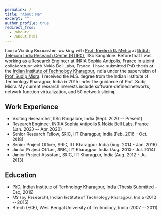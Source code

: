 ```yaml
---
permalink: /
title: "About Me"
excerpt: ""
author_profile: true
redirect_from: 
  - /about/
  - /about.html
---
```


I am a Visiting Researcher working with [Prof. Neelesh B. Mehta](https://ece.iisc.ac.in/~nextgenwrl/Neelesh.html) at [British Telecom India Research Centre (BTIRC)](https://btirc.iisc.ac.in/), IISc Bangalore. Before that I was working as a Research Engineer at INRIA Sophia Antipolis, France in a joint collaboratuon with Nokia Bell Labs, France. I have submitted PhD thesis at the [Indian Institute of Technology Kharagpur](http://www.iitkgp.ac.in/), India under the supervision of [Prof. Sudip Misra](https://cse.iitkgp.ac.in/~smisra/). I received the M.S. degree from the Indian Institute of Technology Kharagpur, India in 2015 under the guidance of Prof. Sudip Misra. My current research interests include software-defined networks, network function virtualization, and 5G network slicing.

Work Experience
----------
* Visiting Researcher, IISc Bangalore, India (Sept. 2020 -- Present)
* Research Engineer, INRIA Sophia Antipolis & Nokia Bell Labs, France (Jan. 2020 -- Apr. 2020)
* Senior Research Fellow, SRIC, IIT Kharagpur, India (Feb. 2016 - Oct. 2018)
* Senior Project Officer, SRIC, IIT Kharagpur, India (Aug. 2014 - Jan. 2016)
* Junior Project Officer, SRIC, IIT Kharagpur, India (Aug. 2013 - Jul. 2014)
* Junior Project Assistant, SRIC, IIT Kharagpur, India (Aug. 2012 - Jul. 2013)

Education
---------
* PhD, Indian Institute of Technology Kharagpur, India (Thesis Submitted - Dec, 2019)
* MS (by Research), Indian Institute of Technology Kharagpur, India (2012 -- 2015)
* BTech (ECE), West Bengal University of Technology, India (2007 -- 2011)

